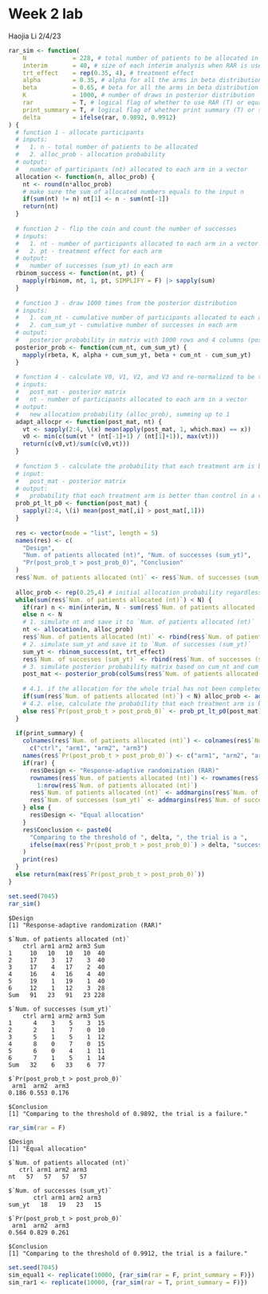 Week 2 lab
================
Haojia Li
2/4/23

``` r
rar_sim <- function(
    N             = 228, # total number of patients to be allocated in the trial
    interim       = 40, # size of each interim analysis when RAR is used
    trt_effect    = rep(0.35, 4), # treatment effect
    alpha         = 0.35, # alpha for all the arms in beta distribution
    beta          = 0.65, # beta for all the arms in beta distribution
    K             = 1000, # number of draws in posterior distribution
    rar           = T, # logical flag of whether to use RAR (T) or equal allocation (F)
    print_summary = T, # logical flag of whether print summary (T) or simply return max_pt_lt_p0 (F)
    delta         = ifelse(rar, 0.9892, 0.9912)
) {
  # function 1 - allocate participants
  # inputs: 
  #   1. n - total number of patients to be allocated
  #   2. alloc_prob - allocation probability
  # output:
  #   number of participants (nt) allocated to each arm in a vector
  allocation <- function(n, alloc_prob) {
    nt <- round(n*alloc_prob)
    # make sure the sum of allocated numbers equals to the input n
    if(sum(nt) != n) nt[1] <- n - sum(nt[-1])
    return(nt)
  }
  
  # function 2 - flip the coin and count the number of successes
  # inputs:
  #   1. nt - number of participants allocated to each arm in a vector
  #   2. pt - treatment effect for each arm
  # output:
  #   number of successes (sum_yt) in each arm
  rbinom_success <- function(nt, pt) {
    mapply(rbinom, nt, 1, pt, SIMPLIFY = F) |> sapply(sum)
  }
  
  # function 3 - draw 1000 times from the posterior distribution
  # inputs:
  #   1. cum_nt - cumulative number of participants allocated to each arm in a vector
  #   2. cum_sum_yt - cumulative number of successes in each arm
  # output:
  #   posterior probability in matrix with 1000 rows and 4 columns (post_mat)
  posterior_prob <- function(cum_nt, cum_sum_yt) {
    mapply(rbeta, K, alpha + cum_sum_yt, beta + cum_nt - cum_sum_yt)
  }
  
  # function 4 - calculate V0, V1, V2, and V3 and re-normalized to be the adaptive allocation prob
  # inputs:
  #   post_mat - posterior matrix
  #   nt - number of participants allocated to each arm in a vector
  # output:
  #   new allocation probability (alloc_prob), summing up to 1
  adapt_allocpr <- function(post_mat, nt) {
    vt <- sapply(2:4, \(x) mean(apply(post_mat, 1, which.max) == x))
    v0 <- min(c(sum(vt * (nt[-1]+1) / (nt[1]+1)), max(vt)))
    return(c(v0,vt)/sum(c(v0,vt)))
  }
  
  # function 5 - calculate the probability that each treatment arm is better than control
  # input:
  #   post_mat - posterior matrix
  # output:
  #   probability that each treatment arm is better than control in a vector (pt_lt_p0)
  prob_pt_lt_p0 <- function(post_mat) {
    sapply(2:4, \(i) mean(post_mat[,i] > post_mat[,1]))
  }
  
  res <- vector(mode = "list", length = 5)
  names(res) <- c(
    "Design",
    "Num. of patients allocated (nt)", "Num. of successes (sum_yt)", 
    "Pr(post_prob_t > post_prob_0)", "Conclusion"
  )
  res$`Num. of patients allocated (nt)` <- res$`Num. of successes (sum_yt)` <- matrix(ncol = 4, nrow = 0)
  
  alloc_prob <- rep(0.25,4) # initial allocation probability regardless of design
  while(sum(res$`Num. of patients allocated (nt)`) < N) {
    if(rar) n <- min(interim, N - sum(res$`Num. of patients allocated (nt)`)) 
    else n <- N
    # 1. simulate nt and save it to `Num. of patients allocated (nt)`
    nt <- allocation(n, alloc_prob)
    res$`Num. of patients allocated (nt)` <- rbind(res$`Num. of patients allocated (nt)`, nt)
    # 2. simulate sum_yt and save it to `Num. of successes (sum_yt)`
    sum_yt <- rbinom_success(nt, trt_effect)
    res$`Num. of successes (sum_yt)` <- rbind(res$`Num. of successes (sum_yt)`, sum_yt)
    # 3. simulate posterior probability matrix based on cum_nt and cum_sum_yt
    post_mat <- posterior_prob(colSums(res$`Num. of patients allocated (nt)`), colSums(res$`Num. of successes (sum_yt)`))
    
    # 4.1. if the allocation for the whole trial has not been completed, calculate the adaptive allocation probability
    if(sum(res$`Num. of patients allocated (nt)`) < N) alloc_prob <- adapt_allocpr(post_mat, nt)
    # 4.2. else, calculate the probability that each treatment arm is better than control
    else res$`Pr(post_prob_t > post_prob_0)` <- prob_pt_lt_p0(post_mat)
  }
  
  if(print_summary) {
    colnames(res$`Num. of patients allocated (nt)`) <- colnames(res$`Num. of successes (sum_yt)`) <- 
      c("ctrl", "arm1", "arm2", "arm3")
    names(res$`Pr(post_prob_t > post_prob_0)`) <- c("arm1", "arm2", "arm3")
    if(rar) {
      res$Design <- "Response-adaptive randomization (RAR)"
      rownames(res$`Num. of patients allocated (nt)`) <- rownames(res$`Num. of successes (sum_yt)`) <- 
        1:nrow(res$`Num. of patients allocated (nt)`)
      res$`Num. of patients allocated (nt)` <- addmargins(res$`Num. of patients allocated (nt)`)
      res$`Num. of successes (sum_yt)` <- addmargins(res$`Num. of successes (sum_yt)`)
    } else {
      res$Design <- "Equal allocation"
    }
    res$Conclusion <- paste0(
      "Comparing to the threshold of ", delta, ", the trial is a ", 
      ifelse(max(res$`Pr(post_prob_t > post_prob_0)`) > delta, "success.", "failure.")
    )
    print(res)
  }
  else return(max(res$`Pr(post_prob_t > post_prob_0)`))
}
```

``` r
set.seed(7045)
rar_sim()
```

    $Design
    [1] "Response-adaptive randomization (RAR)"

    $`Num. of patients allocated (nt)`
        ctrl arm1 arm2 arm3 Sum
    1     10   10   10   10  40
    2     17    3   17    3  40
    3     17    4   17    2  40
    4     16    4   16    4  40
    5     19    1   19    1  40
    6     12    1   12    3  28
    Sum   91   23   91   23 228

    $`Num. of successes (sum_yt)`
        ctrl arm1 arm2 arm3 Sum
    1      4    3    5    3  15
    2      2    1    7    0  10
    3      5    1    5    1  12
    4      8    0    7    0  15
    5      6    0    4    1  11
    6      7    1    5    1  14
    Sum   32    6   33    6  77

    $`Pr(post_prob_t > post_prob_0)`
     arm1  arm2  arm3 
    0.186 0.553 0.176 

    $Conclusion
    [1] "Comparing to the threshold of 0.9892, the trial is a failure."

``` r
rar_sim(rar = F)
```

    $Design
    [1] "Equal allocation"

    $`Num. of patients allocated (nt)`
       ctrl arm1 arm2 arm3
    nt   57   57   57   57

    $`Num. of successes (sum_yt)`
           ctrl arm1 arm2 arm3
    sum_yt   18   19   23   15

    $`Pr(post_prob_t > post_prob_0)`
     arm1  arm2  arm3 
    0.564 0.829 0.261 

    $Conclusion
    [1] "Comparing to the threshold of 0.9912, the trial is a failure."

``` r
set.seed(7045)
sim_equal1 <- replicate(10000, {rar_sim(rar = F, print_summary = F)})
sim_rar1 <- replicate(10000, {rar_sim(rar = T, print_summary = F)})
```
